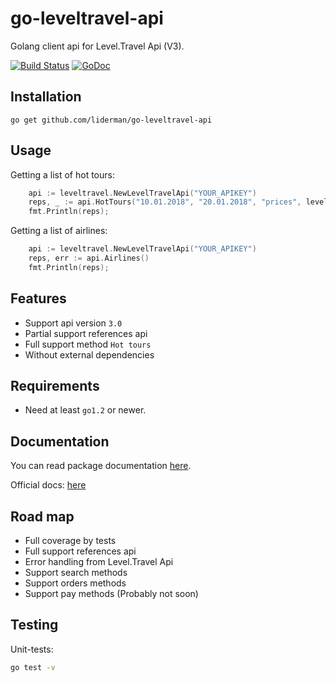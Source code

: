 # go-leveltravel-api
Golang client api for Level.Travel Api (V3).

[![Build Status](https://travis-ci.org/liderman/go-leveltravel-api.svg?branch=master)](https://travis-ci.org/liderman/go-leveltravel-api)&nbsp;[![GoDoc](https://godoc.org/github.com/liderman/go-leveltravel-api?status.svg)](https://godoc.org/github.com/liderman/go-leveltravel-api)


Installation
-----------
	go get github.com/liderman/go-leveltravel-api

Usage
-----------
Getting a list of hot tours:
```go
    api := leveltravel.NewLevelTravelApi("YOUR_APIKEY")
    reps, _ := api.HotTours("10.01.2018", "20.01.2018", "prices", leveltravel.HotToursFilter{})
    fmt.Println(reps);
```

Getting a list of airlines:
```go
    api := leveltravel.NewLevelTravelApi("YOUR_APIKEY")
    reps, err := api.Airlines()
    fmt.Println(reps);
```

Features
--------

* Support api version `3.0`
* Partial support references api
* Full support method `Hot tours`
* Without external dependencies

Requirements
------------

* Need at least `go1.2` or newer.

Documentation
-------------

You can read package documentation [here](http:godoc.org/github.com/liderman/go-leveltravel-api).

Official docs: [here](https://level.travel/affiliate/api_docs/json_api)

Road map
--------

* Full coverage by tests
* Full support references api
* Error handling from Level.Travel Api
* Support search methods
* Support orders methods
* Support pay methods (Probably not soon)

Testing
-------
Unit-tests:
```bash
go test -v
```
